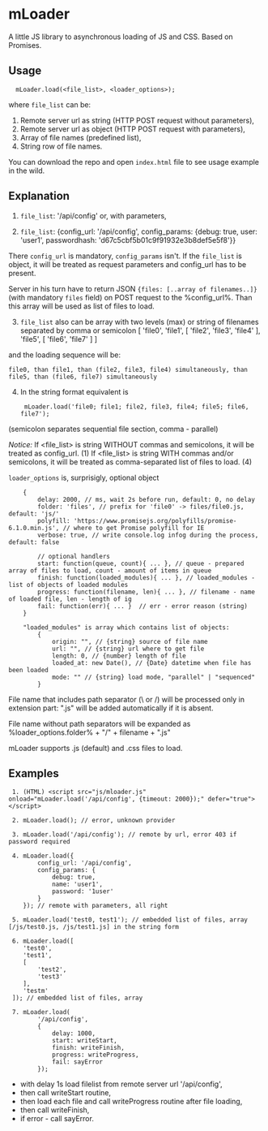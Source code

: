 mLoader
==
A little JS library to asynchronous loading of JS and CSS. Based on Promises.

Usage
--
      mLoader.load(<file_list>, <loader_options>);

where `file_list` can be:
1. Remote server url as string (HTTP POST request without parameters),
2. Remote server url as object (HTTP POST request with parameters),
3. Array of file names (predefined list),
4. String row of file names.


You can download the repo and open `index.html` file to see usage example in the wild.

Explanation
--
1) `file_list`: '/api/config' or, with parameters,

2) `file_list`: {config_url: '/api/config', config_params: {debug: true, user: 'user1', passwordhash: 'd67c5cbf5b01c9f91932e3b8def5e5f8'}}

There `config_url` is mandatory, `config_params` isn't. If the `file_list` is object, it will be treated as request parameters and config_url has to be present.
	 	
Server in his turn have to return JSON `{files: [..array of filenames..]}` (with mandatory `files` field)	on POST request to the %config_url%. Than this array will be used as list of files to load.

3) `file_list` also can be array with two levels (max) or string of filenames separated by comma or semicolon
	 	[
			'file0',
			'file1',
			[
				'file2',
				'file3',
				'file4'
			],
			'file5',
			[
				 'file6',
			 	'file7'
			]
	 	]
 		
and the loading sequence will be:
 		
    file0, than file1, than (file2, file3, file4) simultaneously, than file5, than (file6, file7) simultaneously

4) In the string format equivalent is

 		mLoader.load('file0; file1; file2, file3, file4; file5; file6, file7');
 		
(semicolon separates sequential file section, comma - parallel)

*Notice:* If <file_list> is string WITHOUT commas and semicolons, it will be treated as config_url. (1)
If <file_list> is string WITH commas and/or semicolons, it will be treated as comma-separated list of files to load. (4)

`loader_options` is, surprisigly, optional object
		
		{
			delay: 2000, // ms, wait 2s before run, default: 0, no delay
			folder: 'files', // prefix for 'file0' -> files/file0.js, default: 'js/'
			polyfill: 'https://www.promisejs.org/polyfills/promise-6.1.0.min.js', // where to get Promise polyfill for IE
			verbose: true, // write console.log infog during the process, default: false
		
			// optional handlers
			start: function(queue, count){ ... }, // queue - prepared array of files to load, count - amount of items in queue
			finish: function(loaded_modules){ ... }, // loaded_modules - list of objects of loaded modules
			progress: function(filename, len){ ... }, // filename - name of loaded file, len - length of ig
			fail: function(err){ ... }	// err - error reason (string)
		}

		"loaded_modules" is array which contains list of objects:
			{
				origin: "", // {string} source of file name
				url: "", // {string} url where to get file
				length: 0, // {number} length of file
				loaded_at: new Date(), // {Date} datetime when file has been loaded
				mode: "" // {string} load mode, "parallel" | "sequenced"
			}


File name that includes path separator (\ or /) will be processed only in extension part: ".js" will be added automatically if it is absent.

File name without path separators will be expanded as %loader_options.folder% + "/" + filename + ".js"

mLoader supports .js (default) and .css files to load.


Examples
--
 
	 1. (HTML) <script src="js/mloader.js" onload="mLoader.load('/api/config', {timeout: 2000});" defer="true"></script>

	 2. mLoader.load(); // error, unknown provider

	 3. mLoader.load('/api/config'); // remote by url, error 403 if password required

	 4. mLoader.load({
			config_url: '/api/config',
			config_params: {
				debug: true,
				name: 'user1',
				password: '1user'
			}
		}); // remote with parameters, all right

	 5. mLoader.load('test0, test1'); // embedded list of files, array [/js/test0.js, /js/test1.js] in the string form

	 6. mLoader.load([
	 	'test0',
	 	'test1', 
	 	[
	 		'test2',
	 		'test3'
	 	],
	 	'testm'
	 ]); // embedded list of files, array

	 7. mLoader.load(
		 	'/api/config', 
		 	{
		 		delay: 1000, 
		 		start: writeStart, 
		 		finish: writeFinish, 
		 		progress: writeProgress, 
		 		fail: sayError
		 	});
	 	
* with delay 1s load filelist from remote server url '/api/config', 
* then call writeStart routine, 
* then load each file and call writeProgress routine after file loading, 
* then call writeFinish, 
* if error - call sayError.
